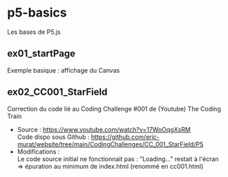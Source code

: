 # p5-basics
Les bases de P5.js

## ex01_startPage
Exemple basique : affichage du Canvas

## ex02_CC001_StarField
Correction du code lié au Coding Challenge #001 de (Youtube) The Coding Train
- Source : https://www.youtube.com/watch?v=17WoOqgXsRM  
Code dispo sous Github : https://github.com/eric-murat/website/tree/main/CodingChallenges/CC_001_StarField/P5
- Modifications :  
Le code source initial ne fonctionnait pas : "Loading..." restait à l'écran  
=> épuration au minimum de index.html (renommé en cc001.html)
